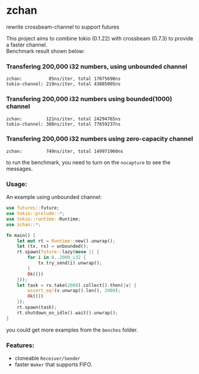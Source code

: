 # zchan
rewrite crossbeam-channel to support futures

This project aims to combine tokio (0.1.22) with crossbeam (0.7.3) to provide a faster channel.  
Benchmark result shown below:

### Transfering 200,000 i32 numbers, using unbounded channel
```
zchan:          85ns/iter, total 17075698ns
tokio-channel: 219ns/iter, total 43885005ns
```

### Transfering 200,000 i32 numbers using bounded(1000) channel
```
zchan:         121ns/iter, total 24294765ns
tokio-channel: 388ns/iter, total 77659237ns
```

### Transfering 200,000 i32 numbers using zero-capacity channel
```
zchan:         749ns/iter, total 149971960ns
```

to run the benchmark, you need to turn on the `nocapture` to see the messages.  

### Usage:
An example using unbounded channel:  
```rust
use futures::future;
use tokio::prelude::*;
use tokio::runtime::Runtime;
use zchan::*;

fn main() {
    let mut rt = Runtime::new().unwrap();
    let (tx, rx) = unbounded();
    rt.spawn(future::lazy(move || {
        for i in 0..2000_i32 {
            tx.try_send(i).unwrap();
        }
        Ok(())
    }));
    let task = rx.take(2000).collect().then(|v| {
        assert_eq!(v.unwrap().len(), 2000);
        Ok(())
    });
    rt.spawn(task);
    rt.shutdown_on_idle().wait().unwrap();
}
```

you could get more examples from the `benches` folder.

### Features:
- cloneable `Receiver/Sender`
- faster `Waker` that supports FIFO.

